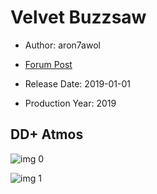 # Velvet Buzzsaw

* Author: aron7awol

* [Forum Post](https://www.avsforum.com/threads/bass-eq-for-filtered-movies.2995212/post-57555414)

* Release Date: 2019-01-01
* Production Year: 2019

## DD+ Atmos

![img 0](https://i.imgur.com/obieNiK.jpg)

![img 1](https://i.imgur.com/DIIQ98g.jpg)

